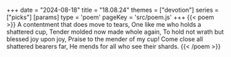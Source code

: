 +++
date = "2024-08-18"
title = "18.08.24"
themes = ["devotion"]
series = ["picks"]
[params]
  type = 'poem'
  pageKey = 'src/poem.js'
+++
{{< poem >}}
A contentment that does move to tears,
One like me who holds a shattered cup,
Tender molded now made whole again,
To hold not wrath but blessed joy upon joy,
Praise to the mender of my cup!
Come close all shattered bearers far,
He mends for all who see their shards.
{{< /poem >}}